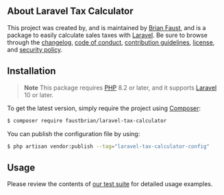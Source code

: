 ## About Laravel Tax Calculator

This project was created by, and is maintained by [Brian Faust](https://github.com/faustbrian), and is a package to easily calculate sales taxes with [Laravel](https://laravel.com/). Be sure to browse through the [changelog](CHANGELOG.md), [code of conduct](.github/CODE_OF_CONDUCT.md), [contribution guidelines](.github/CONTRIBUTING.md), [license](LICENSE), and [security policy](.github/SECURITY.md).

## Installation

> **Note**
> This package requires [PHP](https://www.php.net/) 8.2 or later, and it supports [Laravel](https://laravel.com/) 10 or later.

To get the latest version, simply require the project using [Composer](https://getcomposer.org/):

```bash
$ composer require faustbrian/laravel-tax-calculator
```

You can publish the configuration file by using:

```bash
$ php artisan vendor:publish --tag="laravel-tax-calculator-config"
```

## Usage

Please review the contents of [our test suite](/tests) for detailed usage examples.
